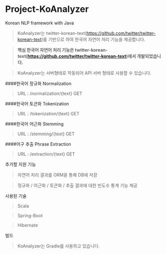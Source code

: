 # Project-KoAnalyzer
Korean NLP framework with Java

> KoAnalyzer는 twitter-korean-text(https://github.com/twitter/twitter-korean-text)를 기반으로 하여 한국어 자연어 처리 기능을 제공합니다.

> **핵심 한국어 자연어 처리 기능은 twitter-korean-text(https://github.com/twitter/twitter-korean-text)에서 개발되었습니다.**

> KoAnalyzer는 서버형태로 작동되어 API 서버 형태로 사용할 수 있습니다. 

####한국어 정규화 Normalization
> URL : /normalization/{text} GET

####한국어 토큰화 Tokenization
> URL : /tokenization/{text} GET

####한국어 어근화 Stemming
> URL : /stemming/{text} GET

####어구 추출 Phrase Extraction
> URL : /extraction/{text} GET

추가할 지원 기능
> 자연어 처리 결과를 ORM을 통해 DB에 저장

> 정규화 / 어근화 / 토큰화 / 추출 결과에 대한 빈도수 통계 기능 제공

사용된 기술
> Scala

> Spring-Boot

> Hibernate 

빌드
> KoAnalyzer는 Gradle를 사용하고 있습니다.


